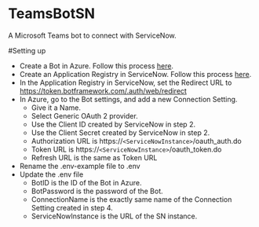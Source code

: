 # TeamsBotSN
A Microsoft Teams bot to connect with ServiceNow.

#Setting up
- Create a Bot in Azure. Follow this process [here](https://docs.microsoft.com/en-us/azure/bot-service/bot-builder-authentication?view=azure-bot-service-4.0&tabs=aadv1%2Cjavascript#create-the-azure-bot-application).
- Create an Application Registry in ServiceNow. Follow this process [here](https://docs.servicenow.com/bundle/orlando-platform-administration/page/administer/security/task/t_CreateEndpointforExternalClients.html).
- In the Application Registry in ServiceNow, set the Redirect URL to https://token.botframework.com/.auth/web/redirect
- In Azure, go to the Bot settings, and add a new Connection Setting.
  - Give it a Name.
  - Select Generic OAuth 2 provider.
  - Use the Client ID created by ServiceNow in step 2.
  - Use the Client Secret created by ServiceNow in step 2.
  - Authorization URL is https://`<ServiceNowInstance>`/oauth_auth.do
  - Token URL is https://`<ServiceNowInstance>`/oauth_token.do
  - Refresh URL is the same as Token URL
- Rename the .env-example file to .env
- Update the .env file
  - BotID is the ID of the Bot in Azure.
  - BotPassword is the password of the Bot.
  - ConnectionName is the exactly same name of the Connection Setting created in step 4.
  - ServiceNowInstance is the URL of the SN instance.
